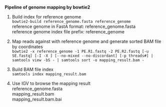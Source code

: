 **Pipeline of genome mapping by bowtie2**

1. Build index for reference genome  
`bowtie2-build reference_genome.fasta reference_genome`  
reference genome in FastA format: reference_genome.fasta  
reference genome index file prefix: reference_genome  

2. Map reads against with reference genome and generate sorted BAM file by coordinates  
`bowtie2 -x reference_genome -1 PE.R1.fastq -2 PE.R2.fastq [-u SE.fastq] [-I -X ] [--no-mixed --no-discordant] [-p threads#] | samtools view -bS - | samtools sort -o mapping_result.bam -`  

3. Build BAM file index  
`samtools index mapping_result.bam`  

4. Use IGV to browse the mapping result  
reference_genome.fasta  
mapping_result.bam  
mapping_result.bam.bai  
